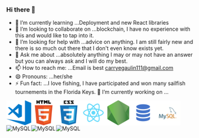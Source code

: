 ### Hi there 👋
- 🌱 I’m currently learning ...Deployment and new React libraries
- 👯 I’m looking to collaborate on ...blockchain, I have no experience with this and would like to tap into it.
- 🤔 I’m looking for help with ...advice on anything.  I am still fairly new and there is so much out there that I don't even know exists yet.
- 💬 Ask me about ...absolutely anything I may or may not have an answer but you can always ask and I will do my best.
- 📫 How to reach me: ...Email is best carryegaulin111@gmail.com
- 😄 Pronouns: ...her/she
- ⚡ Fun fact: ...I love fishing, I have participated and won many sailfish tournements in the Florida Keys.
🔭 I’m currently working on ...
<p><a target="_blank" rel="noopener noreferrer" href="https://raw.githubusercontent.com/github/explore/80688e429a7d4ef2fca1e82350fe8e3517d3494d/topics/visual-studio-code/visual-studio-code.png"><img align="left" alt="Visual Studio Code" width="66px" src="https://raw.githubusercontent.com/github/explore/80688e429a7d4ef2fca1e82350fe8e3517d3494d/topics/visual-studio-code/visual-studio-code.png" style="max-width:100%;"></a></p>
<p><a target="_blank" rel="noopener noreferrer" href="https://raw.githubusercontent.com/github/explore/80688e429a7d4ef2fca1e82350fe8e3517d3494d/topics/html/html.png"><img align="left" alt="HTML5" width="66px" src="https://raw.githubusercontent.com/github/explore/80688e429a7d4ef2fca1e82350fe8e3517d3494d/topics/html/html.png" style="max-width:100%;"></a></p>
<p><a target="_blank" rel="noopener noreferrer" href="https://raw.githubusercontent.com/github/explore/80688e429a7d4ef2fca1e82350fe8e3517d3494d/topics/css/css.png"><img align="left" alt="CSS3" width="66px" src="https://raw.githubusercontent.com/github/explore/80688e429a7d4ef2fca1e82350fe8e3517d3494d/topics/css/css.png" style="max-width:100%;"></a></p>
<p><a target="_blank" rel="noopener noreferrer" href="https://raw.githubusercontent.com/github/explore/80688e429a7d4ef2fca1e82350fe8e3517d3494d/topics/react/react.png"><img align="left" alt="React" width="66px" src="https://raw.githubusercontent.com/github/explore/80688e429a7d4ef2fca1e82350fe8e3517d3494d/topics/react/react.png" style="max-width:100%;"></a></p>
<p><a target="_blank" rel="noopener noreferrer" href="https://raw.githubusercontent.com/github/explore/80688e429a7d4ef2fca1e82350fe8e3517d3494d/topics/nodejs/nodejs.png"><img align="left" alt="Node.js" width="66px" src="https://raw.githubusercontent.com/github/explore/80688e429a7d4ef2fca1e82350fe8e3517d3494d/topics/nodejs/nodejs.png" style="max-width:100%;"></a></p>
<p><a target="_blank" rel="noopener noreferrer" href="https://raw.githubusercontent.com/github/explore/80688e429a7d4ef2fca1e82350fe8e3517d3494d/topics/sql/sql.png"><img align="left" alt="SQL" width="66px" src="https://raw.githubusercontent.com/github/explore/80688e429a7d4ef2fca1e82350fe8e3517d3494d/topics/sql/sql.png" style="max-width:100%;"></a></p>
<p><a target="_blank" rel="noopener noreferrer" href="https://raw.githubusercontent.com/github/explore/80688e429a7d4ef2fca1e82350fe8e3517d3494d/topics/mysql/mysql.png"><img align="left" alt="MySQL" width="66px" src="https://raw.githubusercontent.com/github/explore/80688e429a7d4ef2fca1e82350fe8e3517d3494d/topics/mysql/mysql.png" style="max-width:100%;"></a></p>
<p><a target="_blank" rel="noopener noreferrer" href="https://tse1.mm.bing.net/th?id=OIP.eQRqVTzi6ep_wZku3iDmEAHaIZ&pid=Api&P=0&w=300&h=300"><img align="left" alt="MySQL" width="66px" src="https://tse1.mm.bing.net/th?id=OIP.eQRqVTzi6ep_wZku3iDmEAHaIZ&pid=Api&P=0&w=300&h=300" style="max-width:100%;"></a></p>
<p><a target="_blank" rel="noopener noreferrer" href="https://tse3.mm.bing.net/th?id=OIP.TSYkzzNU-MdIIlEnxuZpGQHaHa&pid=Api&P=0&w=300&h=300"><img align="left" alt="MySQL" width="66px" src="https://tse3.mm.bing.net/th?id=OIP.TSYkzzNU-MdIIlEnxuZpGQHaHa&pid=Api&P=0&w=300&h=300" style="max-width:100%;"></a></p>
<p><a target="_blank" rel="noopener noreferrer" href="https://a0.awsstatic.com/libra-css/images/logos/aws_logo_smile_1200x630.png"><img align="left" alt="MySQL" width="66px" src="https://a0.awsstatic.com/libra-css/images/logos/aws_logo_smile_1200x630.png" style="max-width:100%;"></a></p>
